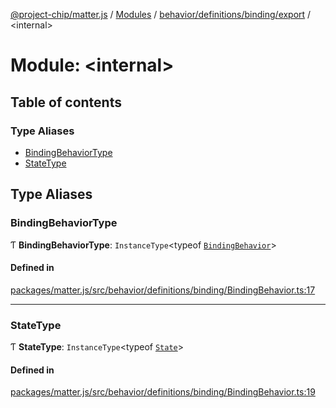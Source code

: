 [@project-chip/matter.js](../README.md) / [Modules](../modules.md) / [behavior/definitions/binding/export](behavior_definitions_binding_export.md) / \<internal\>

# Module: \<internal\>

## Table of contents

### Type Aliases

- [BindingBehaviorType](behavior_definitions_binding_export._internal_.md#bindingbehaviortype)
- [StateType](behavior_definitions_binding_export._internal_.md#statetype)

## Type Aliases

### BindingBehaviorType

Ƭ **BindingBehaviorType**: `InstanceType`\<typeof [`BindingBehavior`](behavior_definitions_binding_export.md#bindingbehavior)\>

#### Defined in

[packages/matter.js/src/behavior/definitions/binding/BindingBehavior.ts:17](https://github.com/project-chip/matter.js/blob/3adaded6/packages/matter.js/src/behavior/definitions/binding/BindingBehavior.ts#L17)

___

### StateType

Ƭ **StateType**: `InstanceType`\<typeof [`State`](../classes/behavior_definitions_binding_export.BindingServer.md#state-1)\>

#### Defined in

[packages/matter.js/src/behavior/definitions/binding/BindingBehavior.ts:19](https://github.com/project-chip/matter.js/blob/3adaded6/packages/matter.js/src/behavior/definitions/binding/BindingBehavior.ts#L19)

